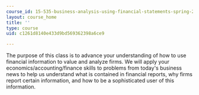 ```yaml
---
course_id: 15-535-business-analysis-using-financial-statements-spring-2003
layout: course_home
title: ''
type: course
uid: c1261d8140e433d9bd569362398a6ce9

---
```

The purpose of this class is to advance your understanding of how to use financial information to value and analyze firms. We will apply your economics/accounting/finance skills to problems from today's business news to help us understand what is contained in financial reports, why firms report certain information, and how to be a sophisticated user of this information.
